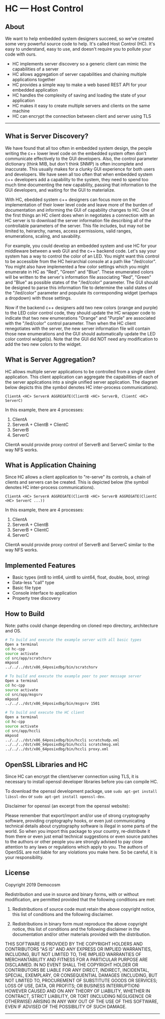 HC — Host Control
==================

## About

We want to help embedded system designers succeed, so we've created some very powerful source code to help. It's called Host Control (HC). It's easy to understand, easy to use, and doesn't require you to pollute your code with ours.

- HC implements server discovery so a generic client can mimic the capabilities of a server
- HC allows aggregation of server capabilities and chaining multiple applications together
- HC provides a simple way to make a web based REST API for your embedded application
- HC handles the complexity of saving and loading the state of your application
- HC makes it easy to create multiple servers and clients on the same machine
- HC can encrypt the connection between client and server using TLS

---

## What is Server Discovery?

We have found that all too often in embedded system design, the people writing the c++ lower level code on the embedded system often don't communicate effectively to the GUI developers. Also, the control parameter dictionary (think MIB, but don't think SNMP) is often incomplete and inaccurate. This usually makes for a clunky GUI experience for both users and developers. We have seen all too often that when embedded system c++ developers add a capability to the system, they need to spend too much time documenting the new capability, passing that information to the GUI developers, and waiting for the GUI to materialize.

With HC, ebedded system c++ designers can focus more on the implementation of their lower level code and leave more of the burden of documentation and informing the GUI of capability changes to HC. One of the first things an HC client does when in negotiates a connection with an HC server is to download the server information file describing all of the controllable parameters of the server. This file includes, but may not be limited to, heirarchy, names, access permissions, valid ranges, enumerations, scaling, and savability.

For example, you could develop an embedded system and use HC for your middleware between a web GUI and the c++ backend code. Let's say your system has a way to control the color of an LED. You might want this control to be accessible from the HC heirarchial console at a path like "/led/color". You might also have implemented a few color settings which you might enumerate in HC as "Red", "Green" and "Blue". These enumerated colors will be written to the server's information file associating "Red", "Green" and "Blue" as possible states of the "/led/color" parameter. The GUI should be designed to parse this information file to determine the valid states of the "/led/color" parameter and populate its corresponding widget (perhaps a dropdown) with those settings.

Now if the backend c++ designers add two new colors (orange and purple) to the LED color control code, they should update the HC wrapper code to indicate that two new enumerations "Orange" and "Purple" are associated with the "/led/color" control parameter. Then when the HC client renegotiates with the server, the new server information file will contain those new enumerations and the GUI should automatically update the LED color control widget(s). Note that the GUI did NOT need any modification to add the two new colors to the widget.

## What is Server Aggregation?

HC allows multiple server applications to be controlled from a single client application. This client application can aggregate the capabilities of each of the server applications into a single unified server application. The diagram below depicts this (the <HC> symbol denotes HC inter-process communications).

`ClientA <HC> ServerA AGGREGATE(ClientB <HC> ServerB, ClientC <HC> ServerC)`

In this example, there are 4 processes:
1. ClientA
2. ServerA + ClientB + ClientC
3. ServerB
4. ServerC

ClientA would provide proxy control of ServerB and ServerC similar to the way NFS works.

## What is Application Chaining

Since HC allows a client application to "re-serve" its controls, a chain of clients and servers can be created. This is depicted below (the <HC> symbol denotes HC inter-process communications).

`ClientA <HC> ServerA AGGREGATE(ClientB <HC> ServerB AGGREGATE(ClientC <HC> ServerC ...))`

In this example, there are 4 processes:
   1. ClientA
   2. ServerA + ClientB
   3. ServerB + ClientC
   4. ServerC

ClientA would provide proxy control of ServerB and ServerC similar to the way NFS works.

## Implemented Features

* Basic types (int8 to int64, uint8 to uint64, float, double, bool, string)
* Data-less "call" type
* Basic file type
* Console interface to application
* Property tree discovery

## How to Build

Note: paths could change depending on cloned repo directory, architecture and OS.

```bash
# To build and execute the example server with all basic types
Open a terminal
cd hc-cpp
source activate
cd src/app/scratchsrv
mkposd
../../../dst/x86_64posixdbg/bin/scratchsrv

# To build and execute the example peer to peer message server
Open a terminal
cd hc-cpp
source activate
cd src/app/msgsrv
mkposd
../../../dst/x86_64posixdbg/bin/msgsrv 1501

# To build and execute the HC client
Open a terminal
cd hc-cpp
source activate
cd src/app/hccli
mkposd
../../../dst/x86_64posixdbg/bin/hccli scratchudp.xml
../../../dst/x86_64posixdbg/bin/hccli scratchmsg.xml
../../../dst/x86_64posixdbg/bin/hccli proxy.xml
```


## OpenSSL Libraries and HC

Since HC can encrypt the client/server connection using TLS, it is necessary to install openssl developer libraries before you can compile HC.

To download the openssl development package, use ```sudo apt-get install libssl-dev``` or ```sudo apt-get install openssl-dev```.

Disclaimer for openssl (an excerpt from the openssl website):

Please remember that export/import and/or use of strong cryptography software, providing cryptography hooks, or even just communicating technical details about cryptography software is illegal in some parts of the world. So when you import this package to your country, re-distribute it from there or even just email technical suggestions or even source patches to the authors or other people you are strongly advised to pay close attention to any laws or regulations which apply to you. The authors of OpenSSL are not liable for any violations you make here. So be careful, it is your responsibility.

## License

Copyright 2019 Democosm

Redistribution and use in source and binary forms, with or without
modification, are permitted provided that the following conditions are met:

1. Redistributions of source code must retain the above copyright notice,
   this list of conditions and the following disclaimer.

2. Redistributions in binary form must reproduce the above copyright notice,
   this list of conditions and the following disclaimer in the documentation
   and/or other materials provided with the distribution.

THIS SOFTWARE IS PROVIDED BY THE COPYRIGHT HOLDERS AND CONTRIBUTORS "AS IS"
AND ANY EXPRESS OR IMPLIED WARRANTIES, INCLUDING, BUT NOT LIMITED TO, THE
IMPLIED WARRANTIES OF MERCHANTABILITY AND FITNESS FOR A PARTICULAR PURPOSE
ARE DISCLAIMED. IN NO EVENT SHALL THE COPYRIGHT HOLDER OR CONTRIBUTORS BE
LIABLE FOR ANY DIRECT, INDIRECT, INCIDENTAL, SPECIAL, EXEMPLARY, OR
CONSEQUENTIAL DAMAGES (INCLUDING, BUT NOT LIMITED TO, PROCUREMENT OF
SUBSTITUTE GOODS OR SERVICES; LOSS OF USE, DATA, OR PROFITS; OR BUSINESS
INTERRUPTION) HOWEVER CAUSED AND ON ANY THEORY OF LIABILITY, WHETHER IN
CONTRACT, STRICT LIABILITY, OR TORT (INCLUDING NEGLIGENCE OR OTHERWISE)
ARISING IN ANY WAY OUT OF THE USE OF THIS SOFTWARE, EVEN IF ADVISED OF THE
POSSIBILITY OF SUCH DAMAGE.

---
